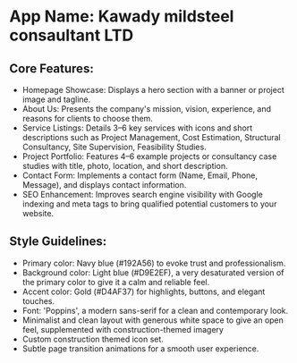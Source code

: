 # **App Name**: Kawady mildsteel consaultant LTD

## Core Features:

- Homepage Showcase: Displays a hero section with a banner or project image and tagline.
- About Us: Presents the company's mission, vision, experience, and reasons for clients to choose them.
- Service Listings: Details 3–6 key services with icons and short descriptions such as Project Management, Cost Estimation, Structural Consultancy, Site Supervision, Feasibility Studies.
- Project Portfolio: Features 4–6 example projects or consultancy case studies with title, photo, location, and short description.
- Contact Form: Implements a contact form (Name, Email, Phone, Message), and displays contact information.
- SEO Enhancement: Improves search engine visibility with Google indexing and meta tags to bring qualified potential customers to your website.

## Style Guidelines:

- Primary color: Navy blue (#192A56) to evoke trust and professionalism.
- Background color: Light blue (#D9E2EF), a very desaturated version of the primary color to give it a calm and reliable feel.
- Accent color: Gold (#D4AF37) for highlights, buttons, and elegant touches.
- Font: 'Poppins', a modern sans-serif for a clean and contemporary look.
- Minimalist and clean layout with generous white space to give an open feel, supplemented with construction-themed imagery
- Custom construction themed icon set.
- Subtle page transition animations for a smooth user experience.
